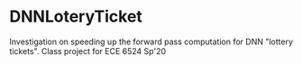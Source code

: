 # DNNLoteryTicket
Investigation on speeding up the forward pass computation for DNN "lottery tickets". Class project for ECE 6524 Sp'20

